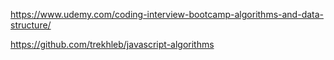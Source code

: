 https://www.udemy.com/coding-interview-bootcamp-algorithms-and-data-structure/

https://github.com/trekhleb/javascript-algorithms

